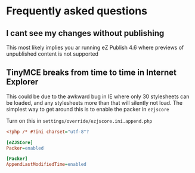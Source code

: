 Frequently asked questions
==========================

## I cant see my changes without publishing

This most likely implies you ar running eZ Publish 4.6 where previews of unpublished
content is not supported

## TinyMCE breaks from time to time in Internet Explorer

This could be due to the awkward bug in IE where only 30 stylesheets can be loaded,
and any stylesheets more than that will silently not load.
The simplest way to get around this is to enable the packer in `ezjscore`

Turn on this in `settings/override/ezjscore.ini.append.php`

```ini
<?php /* #?ini charset="utf-8"?

[eZJSCore]
Packer=enabled

[Packer]
AppendLastModifiedTime=enabled
```
